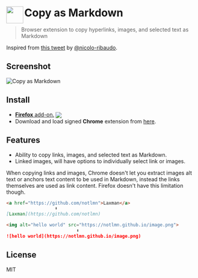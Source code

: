 # <img src="source/icon.png" width="45" align="left"> Copy as Markdown

[link-amo]: https://addons.mozilla.org/en-US/firefox/addon/cpy-as-md/

> Browser extension to copy hyperlinks, images, and selected text as Markdown

Inspired from [this tweet](https://mobile.twitter.com/NicoloRibaudo/status/1143521181196345346) by [@nicolo-ribaudo](https://github.com/nicolo-ribaudo).

## Screenshot
![Copy as Markdown](media/screenshot.png)

## Install

- [**Firefox** add-on.][link-amo] [<img valign="middle" src="https://img.shields.io/amo/v/cpy-as-md.svg?label=%20">][link-amo]
- Download and load signed **Chrome** extension from [here](https://github.com/notlmn/copy-as-markdown/releases/latest).

## Features

- Ability to copy links, images, and selected text as Markdown.
- Linked images, will have options to individually select link or images.

When copying links and images, Chrome doesn't let you extract images alt text or anchors text content to be used in Markdown, instead the links themselves are used as link content. Firefox doesn't have this limitation though.

``` md
<a href="https://github.com/notlmn">Laxman</a>
                  ⬇
[Laxman](https://github.com/notlmn)
```

``` md
<img alt="hello world" src="https://notlmn.github.io/image.png">
                          ⬇
![hello world](https://notlmn.github.io/image.png)
```

## License

MIT
